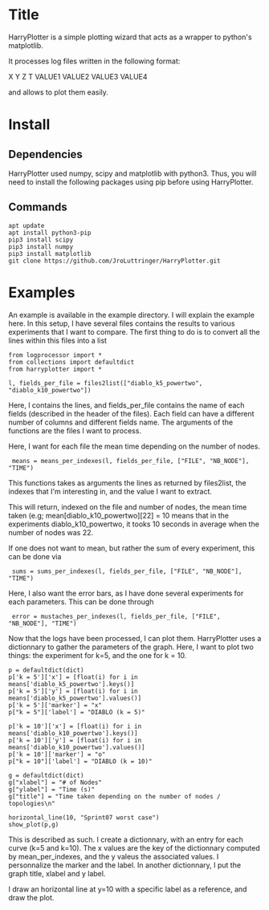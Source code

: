 # Title
HarryPlotter is a simple plotting wizard that acts as a wrapper to python's matplotlib.

It processes log files written in the following format: 

X	Y 	Z	T
VALUE1 VALUE2 VALUE3 VALUE4 

and allows to plot them easily. 


# Install
## Dependencies
HarryPlotter used numpy, scipy and matplotlib with python3. Thus, you will need to install the following packages using pip before using HarryPlotter.
## Commands
 	
~~~~
apt update
apt install python3-pip
pip3 install scipy
pip3 install numpy 
pip3 install matplotlib
git clone https://github.com/JroLuttringer/HarryPlotter.git
~~~~
 	

# Examples
An example is available in the example directory. I will explain the example here. In this setup, I have several files contains the results to various experiments that I want to compare. The first thing to do is to convert all the lines within this files into a list

~~~~
from logprocessor import *
from collections import defaultdict
from harryplotter import *

l, fields_per_file = files2list(["diablo_k5_powertwo", "diablo_k10_powertwo"])
~~~~

Here, l contains the lines, and fields_per_file contains the name of each fields (described in the 
header of the files). Each field can have a different number of columns and different fields name. The arguments of the functions are the files I want to process. 



Here, I want for each file the mean time depending on the number of nodes. 

~~~~
 means = means_per_indexes(l, fields_per_file, ["FILE", "NB_NODE"], "TIME")
~~~~

This functions takes as arguments the lines as returned by files2list, the indexes that I'm interesting in, and the value I want to extract.

This will return, indexed on the file and number of nodes, the mean time taken (e.g; mean[diablo_k10_powertwo][22] = 10 means that in the experiments diablo_k10_powertwo, it tooks 10 seconds in average when the number of nodes was 22. 

If one does not want to mean, but rather the sum of every experiment, this can be done via 
~~~~
 sums = sums_per_indexes(l, fields_per_file, ["FILE", "NB_NODE"], "TIME")
~~~~

Here, I also want the error bars, as I have done several experiments for each parameters. This can be done through
~~~~
 error = mustaches_per_indexes(l, fields_per_file, ["FILE", "NB_NODE"], "TIME")
~~~~


Now that the logs have been processed, I can plot them. HarryPlotter uses a dictionnary to gather the parameters of the graph. Here, I want to plot two things: the experiment for k=5, and the one for k = 10. 

~~~
p = defaultdict(dict)
p['k = 5']['x'] = [float(i) for i in means['diablo_k5_powertwo'].keys()]
p['k = 5']['y'] = [float(i) for i in means['diablo_k5_powertwo'].values()]
p['k = 5']['marker'] = "x"
p["k = 5"]['label'] = "DIABLO (k = 5)"

p['k = 10']['x'] = [float(i) for i in means['diablo_k10_powertwo'].keys()]
p['k = 10']['y'] = [float(i) for i in means['diablo_k10_powertwo'].values()]
p['k = 10']['marker'] = "o"
p["k = 10"]['label'] = "DIABLO (k = 10)"

g = defaultdict(dict)
g["xlabel"] = "# of Nodes"
g["ylabel"] = "Time (s)"
g["title"] = "Time taken depending on the number of nodes / topologies\n"

horizontal_line(10, "Sprint07 worst case")
show_plot(p,g)
~~~


This is described as such. I create a dictionnary, with an entry for each curve (k=5 and k=10). The x values are the key of the dictionnary computed by mean_per_indexes, and the y valeus the associated values. I personnalize the marker and the label. In another dictionnary, I put the graph title, xlabel and y label.

I draw an horizontal line at y=10 with a specific label as a reference, and draw the plot.









